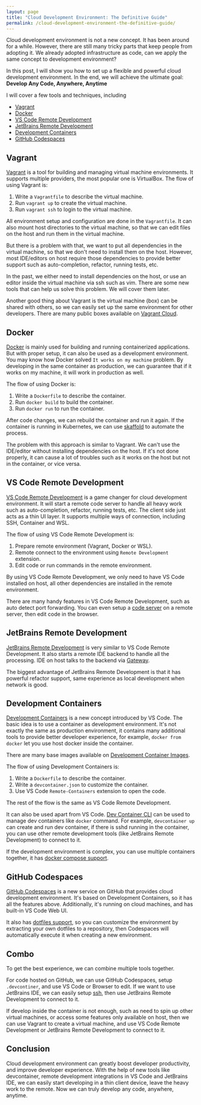 ```yaml
---
layout: page
title: "Cloud Development Environment: The Definitive Guide"
permalink: /cloud-development-environment-the-definitive-guide/
---
```


Cloud development environment is not a new concept.
It has been around for a while.
However, there are still many tricky parts that keep people from adopting it.
We already adopted infrastructure as code, can we apply the same concept to
development environment?

In this post, I will show you how to set up a flexible and powerful cloud
development environment. In the end, we will achieve the ultimate goal:
**Develop Any Code, Anywhere, Anytime**

I will cover a few tools and techniques, including

* [Vagrant](https://www.vagrantup.com/)
* [Docker](https://www.docker.com/)
* [VS Code Remote Development](https://code.visualstudio.com/docs/remote/remote-overview)
* [JetBrains Remote Development](https://www.jetbrains.com/remote-development/)
* [Development Containers](https://containers.dev/)
* [GitHub Codespaces](https://github.com/features/codespaces)

## Vagrant

[Vagrant](https://www.vagrantup.com/) is a tool for building and managing
virtual machine environments. It supports multiple providers,
the most popular one is VirtualBox. The flow of using Vagrant is:

  1. Write a `Vagrantfile` to describe the virtual machine.
  2. Run `vagrant up` to create the virtual machine.
  3. Run `vagrant ssh` to login to the virtual machine.

All environment setup and configuration are done in the `Vagrantfile`.
It can also mount host directories to the virtual machine, so that we can
edit files on the host and run them in the virtual machine.

But there is a problem with that, we want to put all dependencies in the
virtual machine, so that we don't need to install them on the host.
However, most IDE/editors on host require those dependencies to provide better
support such as auto-completion, refactor, running tests, etc.

In the past, we either need to install dependencies on the host,
or use an editor inside the virtual machine via ssh such as vim.
There are some new tools that can help us solve this problem.
We will cover them later.

Another good thing about Vagrant is the virtual machine (box) can be shared
with others, so we can easily set up the same environment for other
developers. There are many public boxes available on
[Vagrant Cloud](https://app.vagrantup.com/boxes/search).

## Docker

[Docker](https://www.docker.com/) is mainly used for building and running
containerized applications. But with proper setup, it can also be used as a
development environment. You may know how Docker solved
`It works on my machine` problem.
By developing in the same container as production, we can guarantee that
if it works on my machine, it will work in production as well.

The flow of using Docker is:

  1. Write a `Dockerfile` to describe the container.
  2. Run `docker build` to build the container.
  3. Run `docker run` to run the container.

After code changes, we can rebuild the container and run it again.
If the container is running in Kubernetes,
we can use [skaffold](https://skaffold.dev/) to automate the process.

The problem with this approach is similar to Vagrant.
We can't use the IDE/editor without installing dependencies on the host.
If it's not done properly, it can cause a lot of troubles such as it works
on the host but not in the container, or vice versa.

## VS Code Remote Development

[VS Code Remote Development](https://code.visualstudio.com/docs/remote/remote-overview)
is a game changer for cloud development environment. It will start a remote
code server to handle all heavy work such as auto-completion, refactor,
running tests, etc. The client side just acts as a thin UI layer.
It supports multiple ways of connection, including SSH, Container and WSL.

The flow of using VS Code Remote Development is:

  1. Prepare remote environment (Vagrant, Docker or WSL).
  2. Remote connect to the environment using `Remote Development` extension.
  3. Edit code or run commands in the remote environment.

By using VS Code Remote Development, we only need to have VS Code installed on
host, all other dependencies are installed in the remote environment.

There are many handy features in VS Code Remote Development, such as auto
detect port forwarding. You can even setup a
[code server](https://github.com/coder/code-server) on a remote server, then
edit code in the browser.

## JetBrains Remote Development

[JetBrains Remote Development](https://www.jetbrains.com/remote-development/)
is very similar to VS Code Remote Development. It also starts a remote IDE
backend to handle all the processing. IDE on host talks to the backend via
[Gateway](https://www.jetbrains.com/remote-development/gateway/).

The biggest advantage of JetBrains Remote Development is that it has powerful
refactor support, same experience as local development when network is good.

## Development Containers

[Development Containers](https://containers.dev/) is a new concept introduced
by VS Code. The basic idea is to use a container as development environment.
It's not exactly the same as production environment, it contains many
additional tools to provide better developer experience, for example,
`docker from docker` let you use host docker inside the container.

There are many base images available on
[Development Container Images](https://hub.docker.com/_/microsoft-vscode-devcontainers).

The flow of using Development Containers is:

  1. Write a `Dockerfile` to describe the container.
  2. Write a `devcontainer.json` to customize the container.
  3. Use VS Code `Remote-Containers` extension to open the code.

The rest of the flow is the same as VS Code Remote Development.

It can also be used apart from VS Code.
[Dev Container CLI](https://github.com/devcontainers/cli) can be used to manage
dev containers like `docker` command. For example, `devcontainer up` can create
and run dev container, if there is sshd running in the container, you can use
other remote development tools (like JetBrains Remote Development) to connect
to it.

If the development environment is complex, you can use multiple containers
together, it has
[docker compose support](https://code.visualstudio.com/remote/advancedcontainers/connect-multiple-containers).

## GitHub Codespaces

[GitHub Codespaces](https://github.com/features/codespaces) is a new service
on GitHub that provides cloud development environment. It's based on Development
Containers, so it has all the features above. Additionally, it's running on
cloud machines, and has built-in VS Code Web UI.

It also has [dotfiles support](https://docs.github.com/en/codespaces/customizing-your-codespace/personalizing-github-codespaces-for-your-account),
so you can customize the environment by extracting your own dotfiles to a
repository, then Codespaces will automatically execute it when creating a new
environment.

## Combo

To get the best experience, we can combine multiple tools together.

For code hosted on GitHub, we can use GitHub Codespaces, setup `.devcontiner`,
and use VS Code or Browser to edit. If we want to use JetBrains IDE, we can
easily setup [ssh](https://cli.github.com/manual/gh_codespace_ssh), then use
JetBrains Remote Development to connect to it.

If develop inside the container is not enough, such as need to spin up other
virtual machines, or access some features only available on host, then we can
use Vagrant to create a virtual machine, and use VS Code Remote Development or
JetBrains Remote Development to connect to it.

## Conclusion

Cloud development environment can greatly boost developer productivity, and
improve developer experience. With the help of new tools like devcontainer,
remote development integrations in VS Code and JetBrains IDE, we can easily
start developing in a thin client device, leave the heavy work to the remote.
Now we can truly develop any code, anywhere, anytime.
